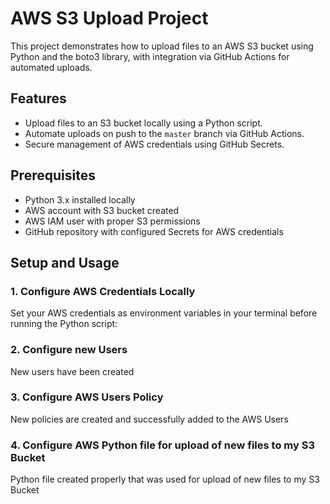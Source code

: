 # AWS S3 Upload Project

This project demonstrates how to upload files to an AWS S3 bucket using Python and the boto3 library, with integration via GitHub Actions for automated uploads.

## Features

- Upload files to an S3 bucket locally using a Python script.
- Automate uploads on push to the `master` branch via GitHub Actions.
- Secure management of AWS credentials using GitHub Secrets.

## Prerequisites

- Python 3.x installed locally
- AWS account with S3 bucket created
- AWS IAM user with proper S3 permissions
- GitHub repository with configured Secrets for AWS credentials

## Setup and Usage

### 1. Configure AWS Credentials Locally

Set your AWS credentials as environment variables in your terminal before running the Python script:

### 2. Configure new Users 

New users have been created

### 3. Configure AWS Users Policy

New policies are created and successfully added to the AWS Users

### 4. Configure AWS Python file for upload of new files to my S3 Bucket

Python file created properly that was used for upload of new files to my S3 Bucket

